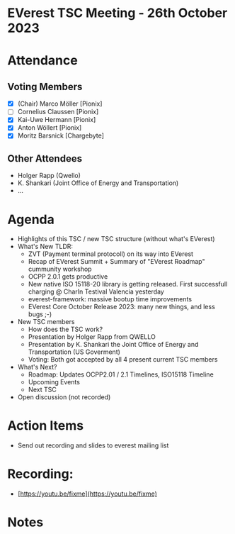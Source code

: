 # EVerest TSC Meeting - 26th October 2023

# Attendance

## Voting Members

- [x] (Chair) Marco Möller [Pionix]
- [ ] Cornelius Claussen [Pionix]
- [x] Kai-Uwe Hermann [Pionix]
- [x] Anton Wöllert [Pionix]
- [x] Moritz Barsnick [Chargebyte]

## Other Attendees
- Holger Rapp (Qwello)
- K. Shankari (Joint Office of Energy and Transportation)
- ...

# Agenda

- Highlights of this TSC / new TSC structure (without what's EVerest)
- What's New TLDR:
    - ZVT (Payment terminal protocoll) on its way into EVerest
    - Recap of EVerest Summit + Summary of "EVerest Roadmap" cummunity workshop
    - OCPP 2.0.1 gets productive
    - New native ISO 15118-20 library is getting released. First successfull charging @ CharIn Testival Valencia yesterday
    - everest-framework: massive bootup time improvements
    - EVerest Core October Release 2023: many new things, and less bugs ;-)
- New TSC members
    - How does the TSC work?
    - Presentation by Holger Rapp from QWELLO
    - Presentation by K. Shankari the Joint Office of Energy and Transportation (US Goverment)
    - Voting: Both got accepted by all 4 present current TSC members
- What's Next?
    - Roadmap: Updates OCPP2.01 / 2.1 Timelines, ISO15118 Timeline
    - Upcoming Events
    - Next TSC
- Open discussion (not recorded)

# Action Items
- Send out recording and slides to everest mailing list

# Recording:
- [https://youtu.be/fixme](https://youtu.be/fixme)

# Notes
